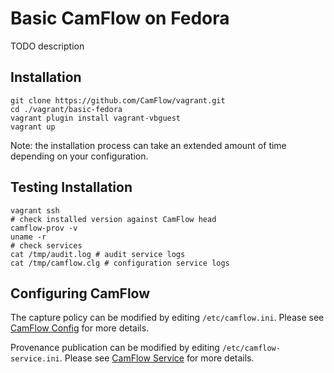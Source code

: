 # Basic CamFlow on Fedora

TODO description

## Installation

```
git clone https://github.com/CamFlow/vagrant.git
cd ./vagrant/basic-fedora
vagrant plugin install vagrant-vbguest
vagrant up
```

Note: the installation process can take an extended amount of time depending on your configuration.

## Testing Installation

``` shell
vagrant ssh
# check installed version against CamFlow head
camflow-prov -v
uname -r
# check services
cat /tmp/audit.log # audit service logs
cat /tmp/camflow.clg # configuration service logs
```

## Configuring CamFlow

The capture policy can be modified by editing `/etc/camflow.ini`. Please see [CamFlow Config](https://github.com/CamFlow/camflow-config) for more details.

Provenance publication can be modified by editing `/etc/camflow-service.ini`. Please see [CamFlow Service](https://github.com/CamFlow/camflow-service) for more details.
